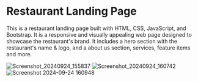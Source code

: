 # Restaurant Landing Page


This is a restaurant landing page built with HTML, CSS, JavaScript, and Bootstrap. It is a responsive and visually appealing web page designed to showcase the restaurant's brand.
 It includes a hero section with the restaurant's name & logo, and a about us section, services, feature items and more.




 ![Screenshot_20240924_155837](https://github.com/user-attachments/assets/b760f81c-a91a-449d-ace0-a5b075fe3442)
![Screenshot_20240924_160742](https://github.com/user-attachments/assets/8cafc5f6-783d-40db-bd1c-fac83ad513e1)
![Screenshot 2024-09-24 160948](https://github.com/user-attachments/assets/cbe8c228-bbdf-432f-aa3e-afc34fb2921b)
